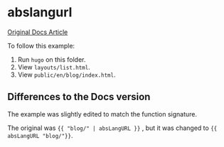 # abslangurl

[Original Docs Article](https://gohugo.io/functions/abslangurl/)

To follow this example:
1. Run `hugo` on this folder.
2. View `layouts/list.html`.
3. View `public/en/blog/index.html`.

## Differences to the Docs version

The example was slightly edited to match the function signature. 

The original was `{{ "blog/" | absLangURL }}` , but it was changed to `{{ absLangURL "blog/"}}`.